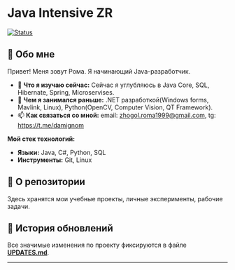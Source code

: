 # Java Intensive ZR

[![Status](https://img.shields.io/badge/status-active-success.svg)]()


## 🚀 Обо мне

Привет! Меня зовут Рома. Я начинающий Java-разработчик.

- 🌱 **Что я изучаю сейчас:** Сейчас я углубляюсь в Java Core, SQL, Hibernate, Spring, Microservises.
- 💬 **Чем я занимался раньше:** .NET разработкой(Windows forms, Mavlink, Linux), Python(OpenCV, Computer Vision, QT Framework).
- 📫 **Как связаться со мной:** email: zhogol.roma1999@gmail.com, tg: https://t.me/damignom

**Мой стек технологий:**
*   **Языки:** Java, C#, Python, SQL
*   **Инструменты:** Git, Linux

## 📁 О репозитории

Здесь хранятся мои учебные проекты, личные эксперименты, рабочие задачи.

## 📜 История обновлений

Все значимые изменения по проекту фиксируются в файле [**UPDATES.md**](UPDATES.md).

---

